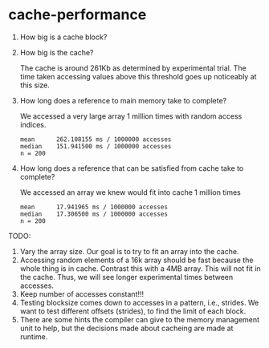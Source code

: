 # cache-performance

1.  How big is a cache block?

2.  How big is the cache?


    The cache is around 261Kb as determined by experimental trial. The time taken accessing values
    above this threshold goes up noticeably at this size. 

3.  How long does a reference to main memory take to complete?


    We accessed a very large array 1 million times with random access indices.

    ```
    mean      262.108155 ms / 1000000 accesses
    median    151.941500 ms / 1000000 accesses
    n = 200
    ```

4.  How long does a reference that can be satisfied from cache take to complete?


    We accessed an array we knew would fit into cache 1 million times
    
    ```
    mean      17.941965 ms / 1000000 accesses
    median    17.306500 ms / 1000000 accesses
    n = 200
    ```

TODO:
1. Vary the array size. Our goal is to try to fit an array into the cache.
2. Accessing random elements of a 16k array should be fast because the whole thing is in cache.
    Contrast this with a 4MB array. This will not fit in the cache. Thus, we will see longer
    experimental times between accesses.
3. Keep number of accesses constant!!!
4. Testing blocksize comes down to accesses in a pattern, i.e., strides. We want to
    test different offsets (strides), to find the limit of each block.
5. There are some hints the compiler can give to the memory management unit to help,
    but the decisions made about cacheing are made at runtime.
